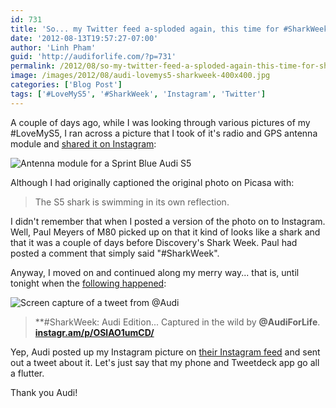 ```yaml
---
id: 731
title: 'So... my Twitter feed a-sploded again, this time for #SharkWeek'
date: '2012-08-13T19:57:27-07:00'
author: 'Linh Pham'
guid: 'http://audiforlife.com/?p=731'
permalink: /2012/08/so-my-twitter-feed-a-sploded-again-this-time-for-sharkweek/
image: /images/2012/08/audi-lovemys5-sharkweek-400x400.jpg
categories: ['Blog Post']
tags: ['#LoveMyS5', '#SharkWeek', 'Instagram', 'Twitter']
---
```


A couple of days ago, while I was looking through various pictures of my #LoveMyS5, I ran across a picture that I took of it's radio and GPS antenna module and [shared it on Instagram](http://instagram.com/p/OIqSlPEa97/):

![Antenna module for a Sprint Blue Audi S5](/images/2012/08/lovemys5-antenna.jpg)

Although I had originally captioned the original photo on Picasa with:

> The S5 shark is swimming in its own reflection.

I didn't remember that when I posted a version of the photo on to Instagram. Well, Paul Meyers of M80 picked up on that it kind of looks like a shark and that it was a couple of days before Discovery's Shark Week. Paul had posted a comment that simply said "#SharkWeek".

Anyway, I moved on and continued along my merry way... that is, until tonight when the [following happened](https://twitter.com/Audi/status/235189134665338881):

![Screen capture of a tweet from @Audi](/images/2012/08/audi-lovemys5-sharkweek.jpg)

> **#SharkWeek: Audi Edition... Captured in the wild by **@AudiForLife**. **[instagr.am/p/OSlAO1umCD/](https://www.instagram.com/p/OSlAO1umCD/)**

Yep, Audi posted up my Instagram picture on [their Instagram feed](https://www.instagram.com/p/OSlAO1umCD/) and sent out a tweet about it. Let's just say that my phone and Tweetdeck app go all a flutter.

Thank you Audi!
